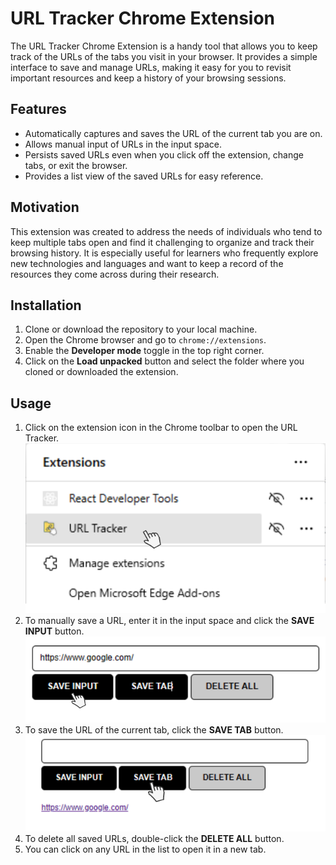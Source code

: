 # URL Tracker Chrome Extension

The URL Tracker Chrome Extension is a handy tool that allows you to keep track of the URLs of the tabs you visit in your browser. It provides a simple interface to save and manage URLs, making it easy for you to revisit important resources and keep a history of your browsing sessions.

## Features

- Automatically captures and saves the URL of the current tab you are on.
- Allows manual input of URLs in the input space.
- Persists saved URLs even when you click off the extension, change tabs, or exit the browser.
- Provides a list view of the saved URLs for easy reference.

## Motivation

This extension was created to address the needs of individuals who tend to keep multiple tabs open and find it challenging to organize and track their browsing history. It is especially useful for learners who frequently explore new technologies and languages and want to keep a record of the resources they come across during their research.

## Installation

1. Clone or download the repository to your local machine.
2. Open the Chrome browser and go to `chrome://extensions`.
3. Enable the **Developer mode** toggle in the top right corner.
4. Click on the **Load unpacked** button and select the folder where you cloned or downloaded the extension.

## Usage

1. Click on the extension icon in the Chrome toolbar to open the URL Tracker.
![Step 1](part1.png)
2. To manually save a URL, enter it in the input space and click the **SAVE INPUT** button.
![Step 2](part3.png)
3. To save the URL of the current tab, click the **SAVE TAB** button.
![Step 3](part4.png)
4. To delete all saved URLs, double-click the **DELETE ALL** button.
5. You can click on any URL in the list to open it in a new tab.


